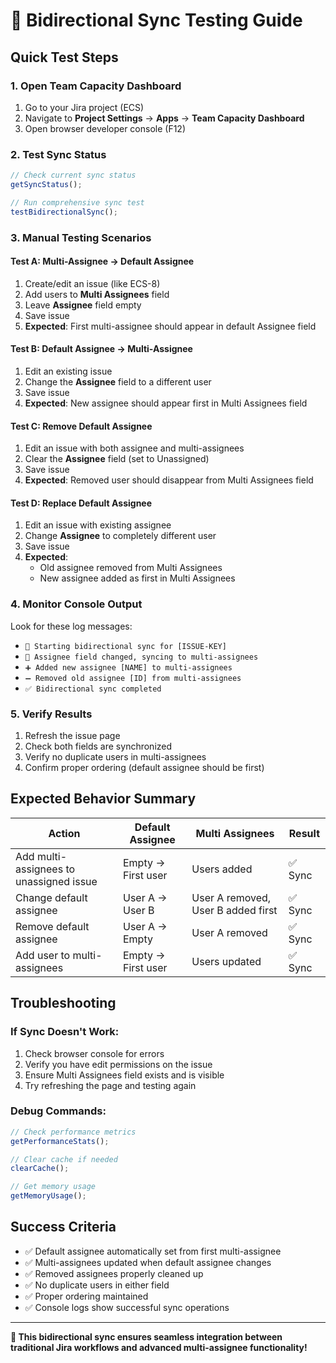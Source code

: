 # 🧪 Bidirectional Sync Testing Guide

## Quick Test Steps

### **1. Open Team Capacity Dashboard**

1. Go to your Jira project (ECS)
2. Navigate to **Project Settings** → **Apps** → **Team Capacity Dashboard**
3. Open browser developer console (F12)

### **2. Test Sync Status**

```javascript
// Check current sync status
getSyncStatus();

// Run comprehensive sync test
testBidirectionalSync();
```

### **3. Manual Testing Scenarios**

#### **Test A: Multi-Assignee → Default Assignee**

1. Create/edit an issue (like ECS-8)
2. Add users to **Multi Assignees** field
3. Leave **Assignee** field empty
4. Save issue
5. **Expected**: First multi-assignee should appear in default Assignee field

#### **Test B: Default Assignee → Multi-Assignee**

1. Edit an existing issue
2. Change the **Assignee** field to a different user
3. Save issue
4. **Expected**: New assignee should appear first in Multi Assignees field

#### **Test C: Remove Default Assignee**

1. Edit an issue with both assignee and multi-assignees
2. Clear the **Assignee** field (set to Unassigned)
3. Save issue
4. **Expected**: Removed user should disappear from Multi Assignees field

#### **Test D: Replace Default Assignee**

1. Edit an issue with existing assignee
2. Change **Assignee** to completely different user
3. Save issue
4. **Expected**:
   - Old assignee removed from Multi Assignees
   - New assignee added as first in Multi Assignees

### **4. Monitor Console Output**

Look for these log messages:

- `🔄 Starting bidirectional sync for [ISSUE-KEY]`
- `📝 Assignee field changed, syncing to multi-assignees`
- `➕ Added new assignee [NAME] to multi-assignees`
- `➖ Removed old assignee [ID] from multi-assignees`
- `✅ Bidirectional sync completed`

### **5. Verify Results**

1. Refresh the issue page
2. Check both fields are synchronized
3. Verify no duplicate users in multi-assignees
4. Confirm proper ordering (default assignee should be first)

## Expected Behavior Summary

| Action                                  | Default Assignee   | Multi Assignees                    | Result  |
| --------------------------------------- | ------------------ | ---------------------------------- | ------- |
| Add multi-assignees to unassigned issue | Empty → First user | Users added                        | ✅ Sync |
| Change default assignee                 | User A → User B    | User A removed, User B added first | ✅ Sync |
| Remove default assignee                 | User A → Empty     | User A removed                     | ✅ Sync |
| Add user to multi-assignees             | Empty → First user | Users updated                      | ✅ Sync |

## Troubleshooting

### **If Sync Doesn't Work:**

1. Check browser console for errors
2. Verify you have edit permissions on the issue
3. Ensure Multi Assignees field exists and is visible
4. Try refreshing the page and testing again

### **Debug Commands:**

```javascript
// Check performance metrics
getPerformanceStats();

// Clear cache if needed
clearCache();

// Get memory usage
getMemoryUsage();
```

## Success Criteria

- ✅ Default assignee automatically set from first multi-assignee
- ✅ Multi-assignees updated when default assignee changes
- ✅ Removed assignees properly cleaned up
- ✅ No duplicate users in either field
- ✅ Proper ordering maintained
- ✅ Console logs show successful sync operations

---

**🎯 This bidirectional sync ensures seamless integration between traditional Jira workflows and advanced multi-assignee functionality!**

